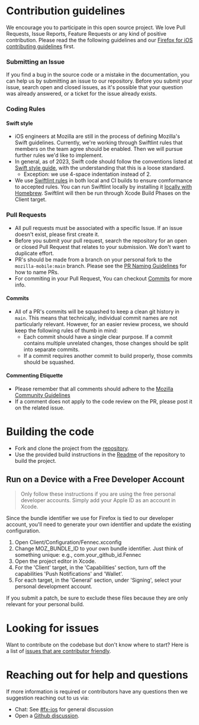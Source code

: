 # Contribution guidelines
We encourage you to participate in this open source project. We love Pull Requests, Issue Reports, Feature Requests or any kind of positive contribution. Please read the the following guidelines and our [Firefox for iOS contributing guidelines](https://github.com/mozilla-mobile/firefox-ios/blob/main/CONTRIBUTING.md) first.

### Submitting an Issue
If you find a bug in the source code or a mistake in the documentation, you can help us by submitting an issue to our repository. Before you submit your issue, search open and closed issues, as it's possible that your question was already answered, or a ticket for the issue already exists.

### Coding Rules

#### Swift style
* iOS engineers at Mozilla are still in the process of defining Mozilla's Swift guidelines. Currently, we're working through Swiftlint rules that members on the team agree should be enabled. Then we will pursue further rules we'd like to implement.
* In general, as of 2023, Swift code should follow the conventions listed at [Swift style guide](https://github.com/raywenderlich/swift-style-guide), with the understanding that this is a loose standard.
  * Exception: we use 4-space indentation instead of 2.
* We use [Swiftlint rules](https://github.com/mozilla-mobile/firefox-ios/blob/main/.swiftlint.yml) in both local and CI builds to ensure comformance to accepted rules. You can run Swiftlint locally by installing it [locally with Homebrew](https://github.com/realm/SwiftLint#using-homebrew). Swiftlint will then be run through Xcode Build Phases on the Client target.

### Pull Requests
* All pull requests must be associated with a specific Issue. If an issue doesn't exist, please first create it.
* Before you submit your pull request, search the repository for an open or closed Pull Request that relates to your submission. We don't want to duplicate effort. 
* PR's should be made from a branch on your personal fork to the `mozilla-mobile:main` branch. Please see the [PR Naming Guidelines](https://github.com/mozilla-mobile/firefox-ios/wiki/Pull-Request-Naming-Guide) for how to name PRs.
* For commiting in your Pull Request, You can checkout [Commits](#commits) for more info.

#### Commits
* All of a PR's commits will be squashed to keep a clean git history in `main`. This means that technically, individual commit names are not particularly relevant. However, for an easier review process, we should keep the following rules of thumb in mind:
  * Each commit should have a single clear purpose. If a commit contains multiple unrelated changes, those changes should be split into separate commits.
  * If a commit requires another commit to build properly, those commits should be squashed.

#### Commenting Etiquette
* Please remember that all comments should adhere to the [Mozilla Community Guidelines](https://www.mozilla.org/en-US/about/governance/policies/participation/)
* If a comment does not apply to the code review on the PR, please post it on the related issue.

# Building the code
- Fork and clone the project from the [repository](https://github.com/mozilla-mobile/firefox-ios.git).
- Use the provided build instructions in the [Readme](https://github.com/mozilla-mobile/firefox-ios/blob/master/README.md) of the repository to build the project. 

## Run on a Device with a Free Developer Account
> Only follow these instructions if you are using the free personal developer accounts. Simply add your Apple ID as an account in Xcode.

Since the bundle identifier we use for Firefox is tied to our developer account, you'll need to generate your own identifier and update the existing configuration.

1. Open Client/Configuration/Fennec.xcconfig
2. Change MOZ_BUNDLE_ID to your own bundle identifier. Just think of something unique: e.g., com.your_github_id.Fennec
3. Open the project editor in Xcode.
4. For the 'Client' target, in the 'Capabilities' section, turn off the capabilities 'Push Notifications' and 'Wallet'.
5. For each target, in the 'General' section, under 'Signing', select your personal development account.

If you submit a patch, be sure to exclude these files because they are only relevant for your personal build.

# Looking for issues
Want to contribute on the codebase but don't know where to start? Here is a list of [issues that are contributor friendly](https://github.com/mozilla-mobile/firefox-ios/labels/Contributor%20OK). 

# Reaching out for help and questions
If more information is required or contributors have any questions then we suggestion reaching out to us via:
- Chat: See [#fx-ios](https://chat.mozilla.org/#/room/#fx-ios:mozilla.org) for general discussion
- Open a [Github discussion](https://github.com/mozilla-mobile/firefox-ios/discussions).
